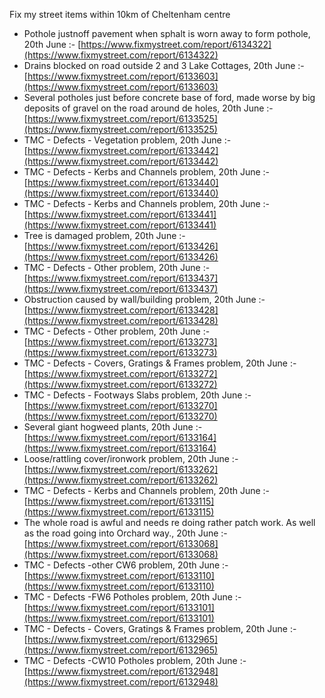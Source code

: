 Fix my street items within 10km of Cheltenham centre

<!-- fix_marker starts -->

- Pothole justnoff pavement when sphalt is worn away to form pothole, 20th June :- [https://www.fixmystreet.com/report/6134322](https://www.fixmystreet.com/report/6134322)
- Drains blocked on road outside 2 and 3 Lake Cottages, 20th June :- [https://www.fixmystreet.com/report/6133603](https://www.fixmystreet.com/report/6133603)
- Several potholes just before concrete base of ford, made worse by big deposits of gravel on the road around de holes, 20th June :- [https://www.fixmystreet.com/report/6133525](https://www.fixmystreet.com/report/6133525)
- TMC - Defects - Vegetation problem, 20th June :- [https://www.fixmystreet.com/report/6133442](https://www.fixmystreet.com/report/6133442)
- TMC - Defects - Kerbs and Channels problem, 20th June :- [https://www.fixmystreet.com/report/6133440](https://www.fixmystreet.com/report/6133440)
- TMC - Defects - Kerbs and Channels problem, 20th June :- [https://www.fixmystreet.com/report/6133441](https://www.fixmystreet.com/report/6133441)
- Tree is damaged problem, 20th June :- [https://www.fixmystreet.com/report/6133426](https://www.fixmystreet.com/report/6133426)
- TMC - Defects - Other problem, 20th June :- [https://www.fixmystreet.com/report/6133437](https://www.fixmystreet.com/report/6133437)
- Obstruction caused by wall/building problem, 20th June :- [https://www.fixmystreet.com/report/6133428](https://www.fixmystreet.com/report/6133428)
- TMC - Defects - Other problem, 20th June :- [https://www.fixmystreet.com/report/6133273](https://www.fixmystreet.com/report/6133273)
- TMC - Defects - Covers, Gratings & Frames problem, 20th June :- [https://www.fixmystreet.com/report/6133272](https://www.fixmystreet.com/report/6133272)
- TMC - Defects - Footways Slabs problem, 20th June :- [https://www.fixmystreet.com/report/6133270](https://www.fixmystreet.com/report/6133270)
- Several giant hogweed plants, 20th June :- [https://www.fixmystreet.com/report/6133164](https://www.fixmystreet.com/report/6133164)
- Loose/rattling cover/ironwork problem, 20th June :- [https://www.fixmystreet.com/report/6133262](https://www.fixmystreet.com/report/6133262)
- TMC - Defects - Kerbs and Channels problem, 20th June :- [https://www.fixmystreet.com/report/6133115](https://www.fixmystreet.com/report/6133115)
- The whole road is awful and needs re doing rather patch work. As well as the road going into Orchard way., 20th June :- [https://www.fixmystreet.com/report/6133068](https://www.fixmystreet.com/report/6133068)
- TMC - Defects -other CW6 problem, 20th June :- [https://www.fixmystreet.com/report/6133110](https://www.fixmystreet.com/report/6133110)
- TMC - Defects -FW6 Potholes problem, 20th June :- [https://www.fixmystreet.com/report/6133101](https://www.fixmystreet.com/report/6133101)
- TMC - Defects - Covers, Gratings & Frames problem, 20th June :- [https://www.fixmystreet.com/report/6132965](https://www.fixmystreet.com/report/6132965)
- TMC - Defects -CW10 Potholes problem, 20th June :- [https://www.fixmystreet.com/report/6132948](https://www.fixmystreet.com/report/6132948)

<!-- fix_marker ends -->
